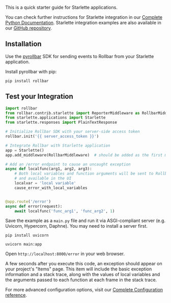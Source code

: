 This is a quick starter guide for Starlette applications.

You can check further instructions for Starlette integration in our <a href="https://docs.rollbar.com/docs/python" target="_blank" rel="noopener">Complete Python Documentation</a>.
Starlette integration examples are also available in our <a href="https://github.com/rollbar/pyrollbar/tree/master/rollbar/examples/starlette" target="_blank" rel="noopener">GitHub repository</a>.

## Installation

Use the <a href="https://github.com/rollbar/pyrollbar" target="_blank" rel="noopener">pyrollbar</a> SDK for sending events to Rollbar from your Starlette application.

Install pyrollbar with pip:

```shell script
pip install rollbar
```

## Test your Integration

```python
import rollbar
from rollbar.contrib.starlette import ReporterMiddleware as RollbarMiddleware
from starlette.applications import Starlette
from starlette.responses import PlainTextResponse

# Initialize Rollbar SDK with your server-side access token
rollbar.init('{{ server_access_token }}')

# Integrate Rollbar with Starlette application
app = Starlette()
app.add_middleware(RollbarMiddleware)  # should be added as the first middleware

# Add an /error endpoint to cause an uncaught exception
async def localfunc(arg1, arg2, arg3):
    # Both local variables and function arguments will be sent to Rollbar
    # and available in the UI
    localvar = 'local variable'
    cause_error_with_local_variables


@app.route('/error')
async def error(request):
    await localfunc('func_arg1', 'func_arg2', 1)
```

Save the example as a `main.py` file and run it via ASGI-compliant server (e.g. Uvicorn, Hypercorn, Daphne).
You may need to install a server first.

```shell script
pip install uvicorn

uvicorn main:app
```

Open `http://localhost:8000/error` in your web browser.

A few seconds after you execute this code, an exception should appear on your project's "Items" page.
This item will include the basic exception information and a stack trace, along with the values of
local variables and the arguments passed to each function at each frame in the stack trace.

For more advanced configuration options, visit our <a href="https://docs.rollbar.com/docs/python#configuration-reference" target="_blank" rel="noopener">Complete Configuration reference</a>.

